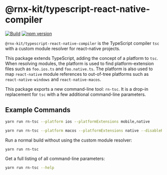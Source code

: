 # @rnx-kit/typescript-react-native-compiler

[![Build](https://github.com/microsoft/rnx-kit/actions/workflows/build.yml/badge.svg)](https://github.com/microsoft/rnx-kit/actions/workflows/build.yml)
[![npm version](https://img.shields.io/npm/v/@rnx-kit/typescript-react-native-compiler)](https://www.npmjs.com/package/@rnx-kit/typescript-react-native-compiler)

`@rnx-kit/typescript-react-native-compiler` is the TypeScript compiler `tsc`
with a custom module resolver for react-native projects.

This package extends TypeScript, adding the concept of a platform to `tsc`. When
resolving modules, the platform is used to find platform-extension files such as
`foo.ios.ts` and `foo.native.ts`. The platform is also used to map
`react-native` module references to out-of-tree platforms such as
`react-native-windows` and `react-native-macos`.

This package exports a new command-line tool: `rn-tsc`. It is a drop-in
replacement for `tsc` with a few additional command-line parameters.

## Example Commands

```bash
yarn run rn-tsc --platform ios --platformExtensions mobile,native
```

```bash
yarn run rn-tsc --platform macos --platformExtensions native --disableReactNativePackageSubstitution
```

Run a normal build without using the custom module resolver:

```bash
yarn run rn-tsc
```

Get a full listing of all command-line parameters:

```bash
yarn run rn-tsc --help
```
